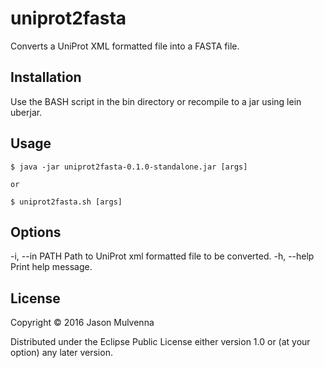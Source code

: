 # uniprot2fasta

Converts a UniProt XML formatted file into a FASTA file.

## Installation

Use the BASH script in the bin directory or recompile to a jar using
lein uberjar.

## Usage

    $ java -jar uniprot2fasta-0.1.0-standalone.jar [args]

    or

    $ uniprot2fasta.sh [args]

## Options

  -i, --in PATH  Path to UniProt xml formatted file to be converted.
  -h, --help     Print help message.

## License

Copyright © 2016 Jason Mulvenna

Distributed under the Eclipse Public License either version 1.0 or (at
your option) any later version.
